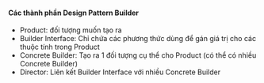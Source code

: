 #### Các thành phần Design Pattern Builder

- Product: đối tượng muốn tạo ra
- Builder Interface: Chỉ chứa các phương thức dùng để gán giá trị cho các thuộc tính trong Product
- Concrete Builder: Tạo ra 1 đối tượng cụ thể cho Product (có thể có nhiều Concrete Builder)
- Director: Liên kết Builder Interface với nhiều Concrete Builder
